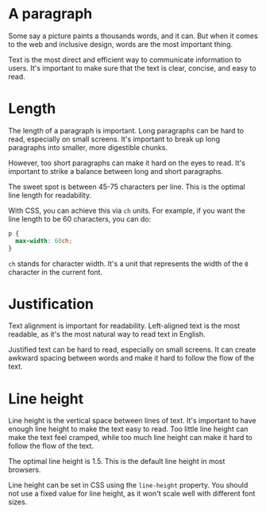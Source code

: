 # A paragraph

Some say a picture paints a thousands words, and it can. But when it comes to the web and inclusive design, words are the most important thing.

Text is the most direct and efficient way to communicate information to users. It's important to make sure that the text is clear, concise, and easy to read.

# Length

The length of a paragraph is important. Long paragraphs can be hard to read, especially on small screens. It's important to break up long paragraphs into smaller, more digestible chunks.

However, too short paragraphs can make it hard on the eyes to read. It's important to strike a balance between long and short paragraphs.

The sweet spot is between 45-75 characters per line. This is the optimal line length for readability.

With CSS, you can achieve this via `ch` units. For example, if you want the line length to be 60 characters, you can do:

```css
p {
  max-width: 60ch;
}
```

`ch` stands for character width. It's a unit that represents the width of the `0` character in the current font.

# Justification

Text alignment is important for readability. Left-aligned text is the most readable, as it's the most natural way to read text in English.

Justified text can be hard to read, especially on small screens. It can create awkward spacing between words and make it hard to follow the flow of the text.

# Line height

Line height is the vertical space between lines of text. It's important to have enough line height to make the text easy to read. Too little line height can make the text feel cramped, while too much line height can make it hard to follow the flow of the text.

The optimal line height is 1.5. This is the default line height in most browsers.

Line height can be set in CSS using the `line-height` property. You should not use a fixed value for line height, as it won't scale well with different font sizes.
